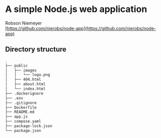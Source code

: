 # A simple Node.js web application

Robson Niemeyer  
[https://github.com/nierobs/node-app](https://github.com/nierobs/node-app)

## Directory structure

```bash
.
├── public
│   ├── images
│   │   └── logo.png
│   ├── 404.html
│   ├── about.html
│   └── index.html
├── .dockerignore
├── .env
├── .gitignore
├── Dockerfile
├── README.md
├── app.js
├── compose.yaml
├── package-lock.json
└── package.json
```
